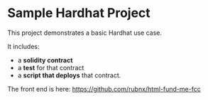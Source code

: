 # Sample Hardhat Project

This project demonstrates a basic Hardhat use case. 

It includes:
* a **solidity contract**
* a **test** for that contract
* a **script that deploys** that contract.

The front end is here:
https://github.com/rubnx/html-fund-me-fcc
